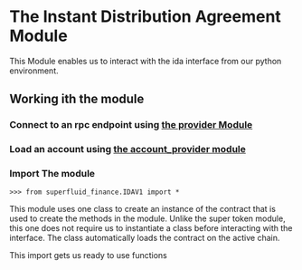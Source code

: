 # The Instant Distribution Agreement Module

This Module enables us to interact with the ida interface from our python environment.

## Working ith the module

### Connect to an rpc endpoint using [**the provider Module**](/PROVIDE.md)
### Load an account using [**the account_provider module**](/ACOUNT.md)

### Import The module
```
>>> from superfluid_finance.IDAV1 import * 
```
This module uses one class to create an instance of the contract that is used to create the methods in the module. Unlike the super token module, this one does not require us to instantiate a class before interacting with the interface. The class automatically loads the contract on the active chain.

This import gets us ready to use functions

